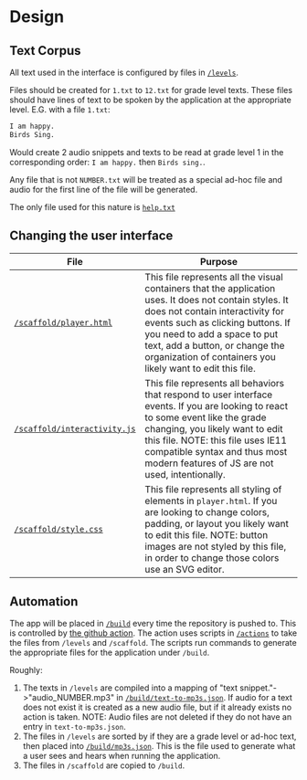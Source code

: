 # Design

## Text Corpus

All text used in the interface is configured by files in [`/levels`](/levels).

Files should be created for `1.txt` to `12.txt` for grade level texts.
These files should have lines of text to be spoken by the application at the appropriate level. E.G. with a file `1.txt`:

```txt
I am happy.
Birds Sing.
```

Would create 2 audio snippets and texts to be read at grade level 1 in the corresponding order: `I am happy.` then `Birds sing.`.

Any file that is not `NUMBER.txt` will be treated as a special ad-hoc file and audio for the first line of the file will be generated.

The only file used for this nature is [`help.txt`](/levels/help.txt)

## Changing the user interface

| File | Purpose |
| ---- | ---- |
| [`/scaffold/player.html`](/scaffold/index.html) | This file represents all the visual containers that the application uses. It does not contain styles. It does not contain interactivity for events such as clicking buttons. If you need to add a space to put text, add a button, or change the organization of containers you likely want to edit this file. |
| [`/scaffold/interactivity.js`](/scaffold/interactivity.js) | This file represents all behaviors that respond to user interface events. If you are looking to react to some event like the grade changing, you likely want to edit this file. NOTE: this file uses IE11 compatible syntax and thus most modern features of JS are not used, intentionally. |
| [`/scaffold/style.css`](/scaffold/style.css) | This file represents all styling of elements in `player.html`. If you are looking to change colors, padding, or layout you likely want to edit this file. NOTE: button images are not styled by this file, in order to change those colors use an SVG editor. |

## Automation

The app will be placed in [`/build`](/build) every time the repository is pushed to.
This is controlled by [the github action](.github/workflows/sync.yaml).
The action uses scripts in [`/actions`](/actions) to take the files from `/levels` and `/scaffold`.
The scripts run commands to generate the appropriate files for the application under `/build`.

Roughly:

1. The texts in `/levels` are compiled into a mapping of "text snippet."->"audio_NUMBER.mp3" in [`/build/text-to-mp3s.json`](/build/text-to-mp3s.json). If audio for a text does not exist it is created as a new audio file, but if it already exists no action is taken. NOTE: Audio files are not deleted if they do not have an entry in `text-to-mp3s.json`.
1. The files in `/levels` are sorted by if they are a grade level or ad-hoc text, then placed into [`/build/mp3s.json`](/build/mp3s.json). This is the file used to generate what a user sees and hears when running the application.
1. The files in `/scaffold` are copied to `/build`.
